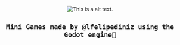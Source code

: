 

<center>

![This is a alt text.](https://godotengine.org/themes/godotengine/assets/logo.svg "lfelipediniz")



## ``Mini Games made by @lfelipediniz using the Godot engine🤖``

</center>
<br/>



